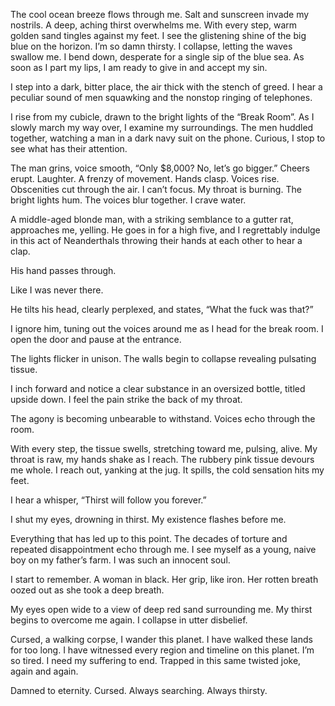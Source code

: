The cool ocean breeze flows through me. Salt and sunscreen invade my nostrils. A deep, aching thirst overwhelms me. With every step, warm golden sand tingles against my feet. I see the glistening shine of the big blue on the horizon. I’m so damn thirsty. I collapse, letting the waves swallow me. I bend down, desperate for a single sip of the blue sea. As soon as I part my lips, I am ready to give in and accept my sin. 

I step into a dark, bitter place, the air thick with the stench of greed. I hear a peculiar sound of men squawking and the nonstop ringing of telephones. 

I rise from my cubicle, drawn to the bright lights of the “Break Room”. As I slowly march my way over, I examine my surroundings. The men huddled together, watching a man in a dark navy suit on the phone. Curious, I stop to see what has their attention.

The man grins, voice smooth, “Only $8,000? No, let’s go bigger.” Cheers erupt. Laughter. A frenzy of movement. Hands clasp. Voices rise. Obscenities cut through the air. I can’t focus. My throat is burning. The bright lights hum. The voices blur together. I crave water. 

A middle-aged blonde man, with a striking semblance to a gutter rat, approaches me, yelling. He goes in for a high five, and I regrettably indulge in this act of Neanderthals throwing their hands at each other to hear a clap. 

His hand passes through. 

Like I was never there. 

He tilts his head, clearly perplexed, and states, “What the fuck was that?”

I ignore him, tuning out the voices around me as I head for the break room. I open the door and pause at the entrance. 

The lights flicker in unison. The walls begin to collapse revealing pulsating tissue.

I inch forward and notice a clear substance in an oversized bottle, titled upside down. I feel the pain strike the back of my throat. 

The agony is becoming unbearable to withstand. Voices echo through the room. 

With every step, the tissue swells, stretching toward me, pulsing, alive. My throat is raw, my hands shake as I reach. The rubbery pink tissue devours me whole. I reach out, yanking at the jug. It spills, the cold sensation hits my feet. 

I hear a whisper, “Thirst will follow you forever.” 

I shut my eyes, drowning in thirst. My existence flashes before me. 

Everything that has led up to this point. The decades of torture and repeated disappointment echo through me. I see myself as a young, naive boy on my father’s farm. I was such an innocent soul. 

I start to remember. A woman in black. Her grip, like iron. Her rotten breath oozed out as she took a deep breath.

My eyes open wide to a view of deep red sand surrounding me. My thirst begins to overcome me again. I collapse in utter disbelief. 

Cursed, a walking corpse, I wander this planet. I have walked these lands for too long. I have witnessed every region and timeline on this planet. I’m so tired. I need my suffering to end. Trapped in this same twisted joke, again and again. 

Damned to eternity. Cursed. Always searching. Always thirsty.

  
